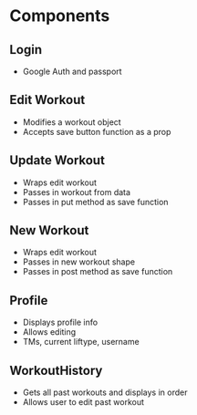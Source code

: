 # Components

## Login
- Google Auth and passport

## Edit Workout
- Modifies a workout object
- Accepts save button function as a prop

## Update Workout
- Wraps edit workout
- Passes in workout from data
- Passes in put method as save function

## New Workout
- Wraps edit workout
- Passes in new workout shape
- Passes in post method as save function

## Profile
- Displays profile info
- Allows editing
- TMs, current liftype, username

## WorkoutHistory
- Gets all past workouts and displays in order
- Allows user to edit past workout
